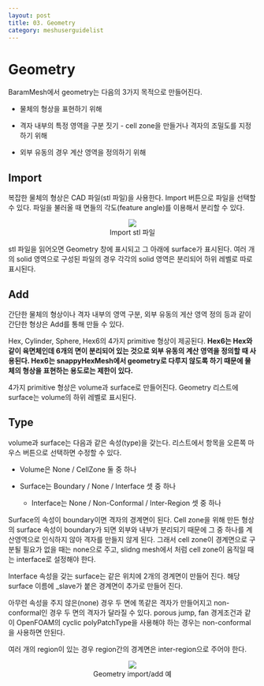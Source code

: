 ```yaml
---
layout: post
title: 03. Geometry
category: meshuserguidelist
---
```


# Geometry

BaramMesh에서 geometry는 다음의 3가지 목적으로 만들어진다.

+ 물체의 형상을 표현하기 위해

+ 격자 내부의 특정 영역을 구분 짓기 - cell zone을 만들거나 격자의 조밀도를 지정하기 위해

+ 외부 유동의 경우 계산 영역을 정의하기 위해

## Import

복잡한 물체의 형상은 CAD 파일(stl 파일)을 사용한다. Import 버튼으로 파일을 선택할 수 있다. 파일을 불러올 때 면들의 각도(feature angle)를 이용해서 분리할 수 있다. 

<p style="text-align: center">
    <img src="https://github.com/nextfoam/baram-pages/raw/main/screenshots/pic/mesh_split.png"><br> Import stl 파일
</p>

stl 파일을 읽어오면 Geometry 창에 표시되고 그 아래에 surface가 표시된다. 여러 개의 solid 영역으로 구성된 파일의 경우 각각의 solid 영역은 분리되어 하위 레벨로 따로 표시된다.

## Add

간단한 물체의 형상이나 격자 내부의 영역 구분, 외부 유동의 게산 영역 정의 등과 같이 간단한 형상은 Add를 통해 만들 수 있다. 

Hex, Cylinder, Sphere, Hex6의 4가지 primitive 형상이 제공된다. __Hex6는 Hex와 같이 육면체인데 6개의 면이 분리되어 있는 것으로 외부 유동의 계산 영역을 정의할 때 사용된다. Hex6는 snappyHexMesh에서 geometry로 다루지 않도록 하기 때문에 물체의 형상을 표현하는 용도로는 제한이 있다.__ 

4가지 primitive 형상은 volume과 surface로 만들어진다. Geometry 리스트에 surface는 volume의  하위 레벨로 표시된다. 

## Type

volume과 surface는 다음과 같은 속성(type)을 갖는다. 리스트에서 항목을 오른쪽 마우스 버튼으로 선택하면 수정할 수 있다.

+ Volume은 None / CellZone 둘 중 하나

+ Surface는 Boundary / None / Interface 셋 중 하나

    * Interface는 None / Non-Conformal / Inter-Region 셋 중 하나

Surface의 속성이 boundary이면 격자의 경계면이 된다. Cell zone을 위해 만든 형상의 surface 속성이 boundary가 되면 외부와 내부가 분리되기 때문에 그 중 하나를 계산영역으로 인식하지 않아 격자를 만들지 않게 된다. 그래서 cell zone이 경계면으로 구분될 필요가 없을 때는 none으로 주고, slidng mesh에서 처럼 cell zone이 움직일 때는 interface로 설정해야 한다. 

Interface 속성을 갖는 surface는 같은 위치에 2개의 경계면이 만들어 진다. 해당 surface 이름에 _slave가 붙은 경계면이 추가로 만들어 진다. 

아무런 속성을 주지 않은(none) 경우 두 면에 똑같은 격자가 만들어지고 non-conformal인 경우 두 면의 격자가 달라질 수 있다. porous jump, fan 경게조건과 같이 OpenFOAM의 cyclic polyPatchType을 사용해야 하는 경우는 non-conformal을 사용하면 안된다. 

여러 개의 region이 있는 경우 region간의 경계면은 inter-region으로 주어야 한다.

<p style="text-align: center">
    <img src="https://github.com/nextfoam/baram-pages/raw/main/screenshots/pic/mesh_geometry.png"><br> Geometry import/add 예
</p>




